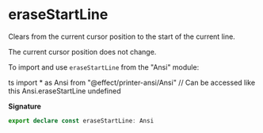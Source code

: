 # eraseStartLine

Clears from the current cursor position to the start of the current line.

The current cursor position does not change.

To import and use `eraseStartLine` from the "Ansi" module:

ts
import \* as Ansi from "@effect/printer-ansi/Ansi"
// Can be accessed like this
Ansi.eraseStartLine
undefined

**Signature**

```ts
export declare const eraseStartLine: Ansi
```
